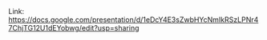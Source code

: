 Link: https://docs.google.com/presentation/d/1eDcY4E3sZwbHYcNmIkRSzLPNr47ChjTG12U1dEYobwg/edit?usp=sharing
